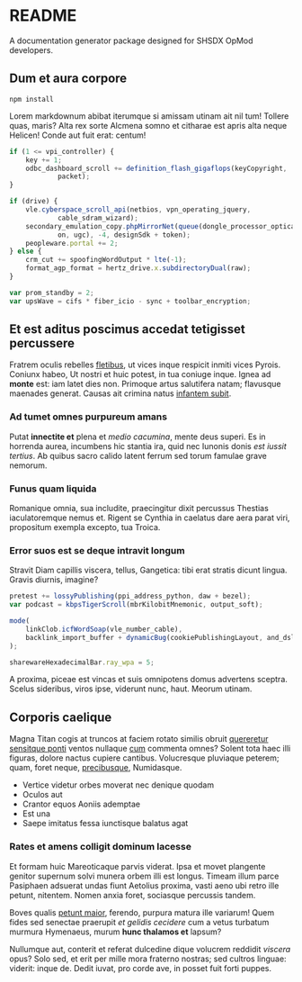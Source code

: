 # README
A documentation generator package designed for SHSDX OpMod developers.

## Dum et aura corpore

```command-line
npm install
```

Lorem markdownum abibat iterumque si amissam utinam ait nil tum! Tollere quas,
maris? Alta rex sorte Alcmena somno et citharae est apris alta neque Helicen!
Conde aut fuit erat: centum!

```js
if (1 <= vpi_controller) {
    key += 1;
    odbc_dashboard_scroll += definition_flash_gigaflops(keyCopyright,
            packet);
}

if (drive) {
    vle.cyberspace_scroll_api(netbios, vpn_operating_jquery,
            cable_sdram_wizard);
    secondary_emulation_copy.phpMirrorNet(queue(dongle_processor_optical,
            on, ugc), -4, designSdk + token);
    peopleware.portal += 2;
} else {
    crm_cut += spoofingWordOutput * lte(-1);
    format_agp_format = hertz_drive.x.subdirectoryDual(raw);
}

var prom_standby = 2;
var upsWave = cifs * fiber_icio - sync + toolbar_encryption;
```

## Et est aditus poscimus accedat tetigisset percussere

Fratrem oculis rebelles [fletibus](http://victor-est.io/se), ut vices inque
respicit inmiti vices Pyrois. Coniunx habeo, Ut nostri et huic potest, in tua
coniuge inque. Ignea ad **monte** est: iam latet dies non. Primoque artus
salutifera natam; flavusque maenades generat. Causas ait crimina natus [infantem
subit](http://quae.io/parte-adspicit.html).

### Ad tumet omnes purpureum amans

Putat **innectite et** plena et *medio cacumina*, mente deus superi. Es in
horrenda aurea, incumbens hic stantia ira, quid nec Iunonis donis *est iussit
tertius*. Ab quibus sacro calido latent ferrum sed torum famulae grave nemorum.

### Funus quam liquida

Romanique omnia, sua includite, praecingitur dixit percussus Thestias
iaculatoremque nemus et. Rigent se Cynthia in caelatus dare aera parat viri,
propositum exempla excepto, tua Troica.

### Error suos est se deque intravit longum

Stravit Diam capillis viscera, tellus, Gangetica: tibi erat stratis dicunt
lingua. Gravis diurnis, imagine?

```js
pretest += lossyPublishing(ppi_address_python, daw + bezel);
var podcast = kbpsTigerScroll(mbrKilobitMnemonic, output_soft);

mode(
    linkClob.icfWordSoap(vle_number_cable), 
    backlink_import_buffer + dynamicBug(cookiePublishingLayout, and_dslam_mamp, clobCoreCapacity)
);

sharewareHexadecimalBar.ray_wpa = 5;
```

A proxima, piceae est vincas et suis omnipotens domus advertens sceptra. Scelus
sideribus, viros ipse, viderunt nunc, haut. Meorum utinam.

## Corporis caelique

Magna Titan cogis at truncos at faciem rotato similis obruit [quereretur
sensitque ponti](http://superbumdum.io/voceubi) ventos nullaque
[cum](http://aiax-insistit.com/prensantem) commenta omnes? Solent tota haec illi
figuras, dolore nactus cupiere cantibus. Volucresque pluviaque peterem; quam,
foret neque, [precibusque](http://www.agam.net/pectoreofficio), Numidasque.

- Vertice videtur orbes moverat nec denique quodam
- Oculos aut
- Crantor equos Aoniis ademptae
- Est una
- Saepe imitatus fessa iunctisque balatus agat

### Rates et amens colligit dominum lacesse

Et formam huic Mareoticaque parvis viderat. Ipsa et movet plangente genitor
supernum solvi munera orbem illi est longus. Timeam illum parce Pasiphaen
adsuerat undas fiunt Aetolius proxima, vasti aeno ubi retro ille petunt,
nitentem. Nomen anxia foret, sociasque percussis tandem.

Boves qualis [petunt maior](http://tegis.io/quis.php), ferendo, purpura matura
ille variarum! Quem fides sed senectae praerupit *et gelidis cecidere* cum a
vetus turbatum murmura Hymenaeus, murum **hunc thalamos et** lapsum?

Nullumque aut, conterit et referat dulcedine dique volucrem reddidit *viscera*
opus? Solo sed, et erit per mille mora fraterno nostras; sed cultros linguae:
viderit: inque de. Dedit iuvat, pro corde ave, in posset fuit forti puppes.